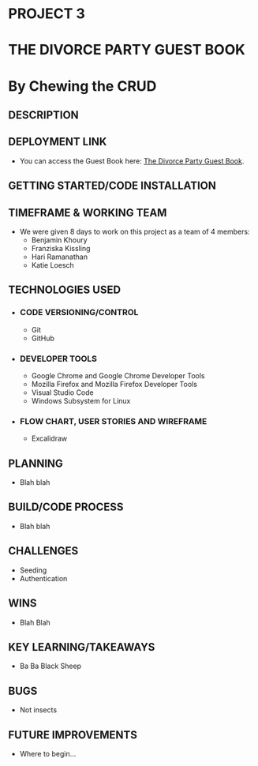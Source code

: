 # PROJECT 3
# THE DIVORCE PARTY GUEST BOOK 
# By Chewing the CRUD


## DESCRIPTION


## DEPLOYMENT LINK
- You can access the Guest Book here: [The Divorce Party Guest Book](https://hpramanathan.github.io/project3-mernstack-app/).


## GETTING STARTED/CODE INSTALLATION


## TIMEFRAME & WORKING TEAM
- We were given 8 days to work on this project as a team of 4 members:
  - Benjamin Khoury
  - Franziska Kissling
  - Hari Ramanathan
  - Katie Loesch

## TECHNOLOGIES USED
- ### CODE VERSIONING/CONTROL
  - Git
  - GitHub

- ### DEVELOPER TOOLS
  - Google Chrome and Google Chrome Developer Tools
  - Mozilla Firefox and Mozilla Firefox Developer Tools
  - Visual Studio Code
  - Windows Subsystem for Linux 

- ### FLOW CHART, USER STORIES AND WIREFRAME
  - Excalidraw


## PLANNING
- Blah blah


## BUILD/CODE PROCESS
- Blah blah

## CHALLENGES
- Seeding
- Authentication


## WINS
- Blah Blah

## KEY LEARNING/TAKEAWAYS
- Ba Ba Black Sheep

## BUGS
- Not insects


## FUTURE IMPROVEMENTS
- Where to begin...